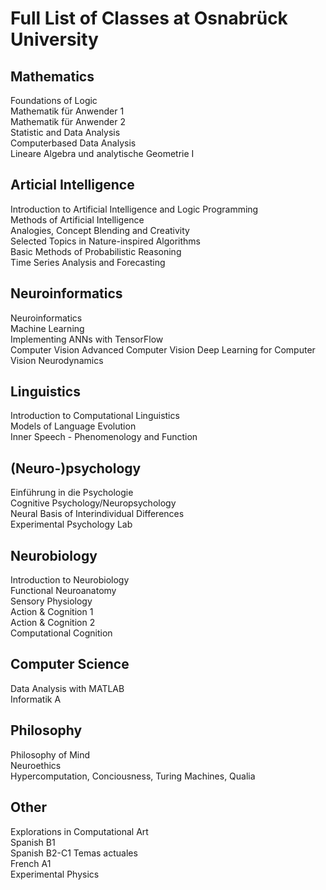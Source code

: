 # Full List of Classes at Osnabrück University

## Mathematics
Foundations of Logic  
Mathematik für Anwender 1  
Mathematik für Anwender 2  
Statistic and Data Analysis  
Computerbased Data Analysis  
Lineare Algebra und analytische Geometrie I   

## Articial Intelligence
Introduction to Artificial Intelligence and Logic Programming  
Methods of Artificial Intelligence  
Analogies, Concept Blending and Creativity  
Selected Topics in Nature-inspired Algorithms  
Basic Methods of Probabilistic Reasoning  
Time Series Analysis and Forecasting  

## Neuroinformatics
Neuroinformatics  
Machine Learning  
Implementing ANNs with TensorFlow  
Computer Vision 
Advanced Computer Vision
Deep Learning for Computer Vision
Neurodynamics  

## Linguistics
Introduction to Computational Linguistics  
Models of Language Evolution  
Inner Speech - Phenomenology and Function

## (Neuro-)psychology
Einführung in die Psychologie  
Cognitive Psychology/Neuropsychology  
Neural Basis of Interindividual Differences  
Experimental Psychology Lab  

## Neurobiology
Introduction to Neurobiology  
Functional Neuroanatomy  
Sensory Physiology  
Action & Cognition 1  
Action & Cognition 2  
Computational Cognition  

## Computer Science
Data Analysis with MATLAB  
Informatik A  

## Philosophy
Philosophy of Mind  
Neuroethics  
Hypercomputation, Conciousness, Turing Machines, Qualia  

## Other
Explorations in Computational Art  
Spanish B1  
Spanish B2-C1 Temas actuales   
French A1  
Experimental Physics  


